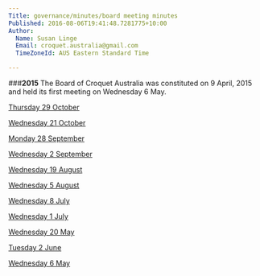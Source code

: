 ```yaml
---
Title: governance/minutes/board meeting minutes
Published: 2016-08-06T19:41:48.7281775+10:00
Author:
  Name: Susan Linge
  Email: croquet.australia@gmail.com
  TimeZoneId: AUS Eastern Standard Time

---
```

###**2015**
The Board of Croquet Australia was constituted on 9 April, 2015 and held its first meeting on Wednesday 6 May.

[Thursday 29 October](/governance/minutes/11-thursday-29-october-minutes.pdf')

[Wednesday 21 October](/governance/minutes/10-wednesday-21-october-minutes.pdf')

[Monday 28 September](/governance/minutes/9-monday-28-september-minutes.pdf)

[Wednesday 2 September](
/governance/minutes/8-wednesday-2-september-minutes.pdf)

[Wednesday 19 August](/governance/minutes/7-wednesday-19-august-minutes.pdf)

[Wednesday 5 August](/governance/minutes/6-wednesday-5-august-minutes.pdf)

[Wednesday 8 July](/governance/minutes/5-wednesday-8-july-2015-minutes.pdf)

[Wednesday 1 July](/governance/minutes/4-wednesday-1-july-2015-minutes.pdf)

[Wednesday 20 May](/governance/minutes/3-wednesday-20-may-2015-minutes.pdf)

[Tuesday 2 June](/governance/minutes/2-tuesday-2-june-2015-minutes.pdf)

[Wednesday 6 May](/governance/minutes/1-wednesday-6-may-2015-minutes.pdf)